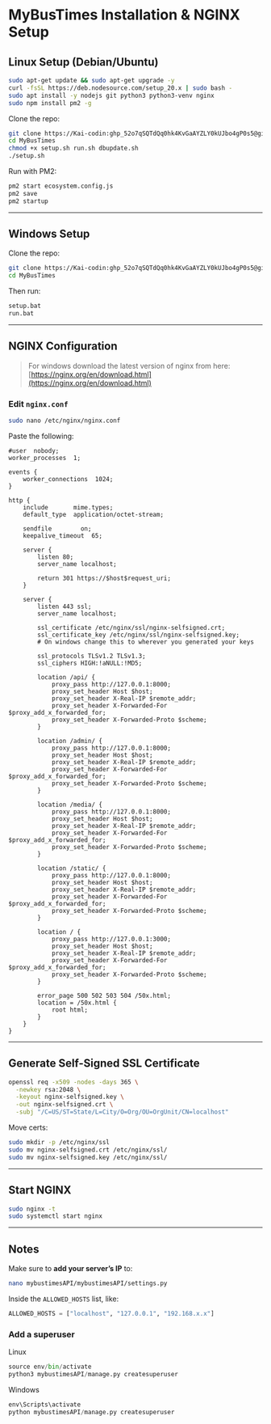# MyBusTimes Installation & NGINX Setup

## Linux Setup (Debian/Ubuntu)

```bash
sudo apt-get update && sudo apt-get upgrade -y
curl -fsSL https://deb.nodesource.com/setup_20.x | sudo bash -
sudo apt install -y nodejs git python3 python3-venv nginx
sudo npm install pm2 -g
```

Clone the repo:

```bash
git clone https://Kai-codin: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@github.com/Kai-codin/MyBusTimes.git
cd MyBusTimes
chmod +x setup.sh run.sh dbupdate.sh
./setup.sh
```

Run with PM2:

```bash
pm2 start ecosystem.config.js
pm2 save
pm2 startup
```

---

## Windows Setup

Clone the repo:

```bash
git clone https://Kai-codin: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@github.com/Kai-codin/MyBusTimes.git
cd MyBusTimes
```

Then run:

```bash
setup.bat
run.bat
```

---

## NGINX Configuration

> For windows download the latest version of nginx from here:
> [https://nginx.org/en/download.html](https://nginx.org/en/download.html)

### Edit `nginx.conf`

```bash
sudo nano /etc/nginx/nginx.conf
```

Paste the following:

```nginx
#user  nobody;
worker_processes  1;

events {
    worker_connections  1024;
}

http {
    include       mime.types;
    default_type  application/octet-stream;

    sendfile        on;
    keepalive_timeout  65;

    server {
        listen 80;
        server_name localhost;

        return 301 https://$host$request_uri;
    }

    server {
        listen 443 ssl;
        server_name localhost;

        ssl_certificate /etc/nginx/ssl/nginx-selfsigned.crt;
        ssl_certificate_key /etc/nginx/ssl/nginx-selfsigned.key;
        # On windows change this to wherever you generated your keys

        ssl_protocols TLSv1.2 TLSv1.3;
        ssl_ciphers HIGH:!aNULL:!MD5;

        location /api/ {
            proxy_pass http://127.0.0.1:8000;
            proxy_set_header Host $host;
            proxy_set_header X-Real-IP $remote_addr;
            proxy_set_header X-Forwarded-For $proxy_add_x_forwarded_for;
            proxy_set_header X-Forwarded-Proto $scheme;
        }

        location /admin/ {
            proxy_pass http://127.0.0.1:8000;
            proxy_set_header Host $host;
            proxy_set_header X-Real-IP $remote_addr;
            proxy_set_header X-Forwarded-For $proxy_add_x_forwarded_for;
            proxy_set_header X-Forwarded-Proto $scheme;
        }

        location /media/ {
            proxy_pass http://127.0.0.1:8000;
            proxy_set_header Host $host;
            proxy_set_header X-Real-IP $remote_addr;
            proxy_set_header X-Forwarded-For $proxy_add_x_forwarded_for;
            proxy_set_header X-Forwarded-Proto $scheme;
        }

        location /static/ {
            proxy_pass http://127.0.0.1:8000;
            proxy_set_header Host $host;
            proxy_set_header X-Real-IP $remote_addr;
            proxy_set_header X-Forwarded-For $proxy_add_x_forwarded_for;
            proxy_set_header X-Forwarded-Proto $scheme;
        }

        location / {
            proxy_pass http://127.0.0.1:3000;
            proxy_set_header Host $host;
            proxy_set_header X-Real-IP $remote_addr;
            proxy_set_header X-Forwarded-For $proxy_add_x_forwarded_for;
            proxy_set_header X-Forwarded-Proto $scheme;
        }

        error_page 500 502 503 504 /50x.html;
        location = /50x.html {
            root html;
        }
    }
}
```

---

## Generate Self-Signed SSL Certificate

```bash
openssl req -x509 -nodes -days 365 \
  -newkey rsa:2048 \
  -keyout nginx-selfsigned.key \
  -out nginx-selfsigned.crt \
  -subj "/C=US/ST=State/L=City/O=Org/OU=OrgUnit/CN=localhost"
```

Move certs:

```bash
sudo mkdir -p /etc/nginx/ssl
sudo mv nginx-selfsigned.crt /etc/nginx/ssl/
sudo mv nginx-selfsigned.key /etc/nginx/ssl/
```

---

## Start NGINX

```bash
sudo nginx -t
sudo systemctl start nginx
```

---

## Notes

Make sure to **add your server’s IP** to:

``` bash
nano mybustimesAPI/mybustimesAPI/settings.py
```

Inside the `ALLOWED_HOSTS` list, like:

```python
ALLOWED_HOSTS = ["localhost", "127.0.0.1", "192.168.x.x"]
```

### Add a superuser

Linux
```python
source env/bin/activate
python3 mybustimesAPI/manage.py createsuperuser 
```

Windows
```python
env\Scripts\activate
python mybustimesAPI/manage.py createsuperuser 
```
